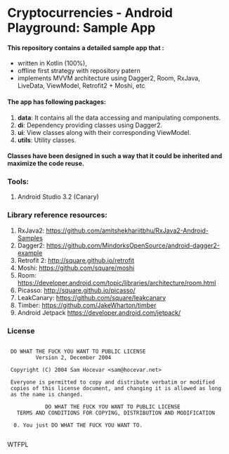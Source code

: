 # Cryptocurrencies -  Android Playground: Sample App

#### This repository contains a detailed sample app that : 
- written in Kotlin (100%),  
- offline first strategy with repository patern 
- implements MVVM architecture using Dagger2, Room, RxJava, LiveData, ViewModel, Retrofit2 + Moshi, etc

#### The app has following packages:
1. **data**: It contains all the data accessing and manipulating components.
2. **di**: Dependency providing classes using Dagger2.
3. **ui**: View classes along with their corresponding ViewModel.
4. **utils**: Utility classes.

#### Classes have been designed in such a way that it could be inherited and maximize the code reuse.

### Tools: 
1. Android Studio 3.2 (Canary)

### Library reference resources:
1. RxJava2: https://github.com/amitshekhariitbhu/RxJava2-Android-Samples
2. Dagger2: https://github.com/MindorksOpenSource/android-dagger2-example
3. Retrofit 2: http://square.github.io/retrofit
4. Moshi: https://github.com/square/moshi
5. Room: https://developer.android.com/topic/libraries/architecture/room.html
6. Picasso: http://square.github.io/picasso/
7. LeakCanary: https://github.com/square/leakcanary
8. Timber: https://github.com/JakeWharton/timber
9. Android Jetpack https://developer.android.com/jetpack/

### License
```

 DO WHAT THE FUCK YOU WANT TO PUBLIC LICENSE 
         Version 2, December 2004 

 Copyright (C) 2004 Sam Hocevar <sam@hocevar.net> 

 Everyone is permitted to copy and distribute verbatim or modified 
 copies of this license document, and changing it is allowed as long 
 as the name is changed. 

            DO WHAT THE FUCK YOU WANT TO PUBLIC LICENSE 
   TERMS AND CONDITIONS FOR COPYING, DISTRIBUTION AND MODIFICATION 

  0. You just DO WHAT THE FUCK YOU WANT TO.
  
```
<a href="http://www.wtfpl.net/"><img
       src="http://www.wtfpl.net/wp-content/uploads/2012/12/wtfpl-badge-4.png"
       width="80" height="15" alt="WTFPL" /></a>
       
